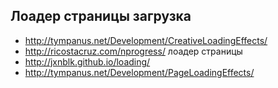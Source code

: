 Лоадер страницы загрузка
------------------------

+ http://tympanus.net/Development/CreativeLoadingEffects/
+ http://ricostacruz.com/nprogress/ лоадер страницы
+ http://jxnblk.github.io/loading/
+ http://tympanus.net/Development/PageLoadingEffects/
